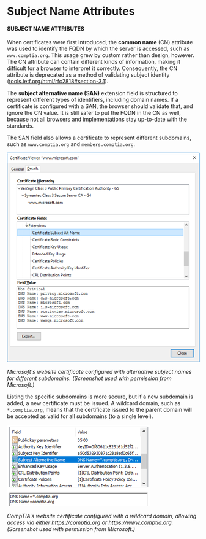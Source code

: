 # Subject Name Attributes

#### SUBJECT NAME ATTRIBUTES

When certificates were first introduced, the **common name** (CN) attribute was used to identify the FQDN by which the server is accessed, such as `www.comptia.org`. This usage grew by custom rather than design, however. The CN attribute can contain different kinds of information, making it difficult for a browser to interpret it correctly. Consequently, the CN attribute is deprecated as a method of validating subject identity ([tools.ietf.org/html/rfc2818#section-3.1](https://course.adinusa.id/sections/subject-name-attributes)).

The **subject alternative name (SAN)** extension field is structured to represent different types of identifiers, including domain names. If a certificate is configured with a SAN, the browser should validate that, and ignore the CN value. It is still safer to put the FQDN in the CN as well, because not all browsers and implementations stay up-to-date with the standards.

The SAN field also allows a certificate to represent different subdomains, such as `www.comptia.org` and `members.comptia.org`.

![|500](./img/subjectname.png)

_Microsoft's website certificate configured with alternative subject names for different subdomains. (Screenshot used with permission from Microsoft.)_

Listing the specific subdomains is more secure, but if a new subdomain is added, a new certificate must be issued. A wildcard domain, such as `*.comptia.org`, means that the certificate issued to the parent domain will be accepted as valid for all subdomains (to a single level).

![|500](./img/subjectname1.png)

_CompTIA's website certificate configured with a wildcard domain, allowing access via either https://comptia.org or https://www.comptia.org. (Screenshot used with permission from Microsoft.)_